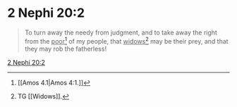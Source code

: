 # 2 Nephi 20:2

> To turn away the needy from judgment, and to take away the right from the <u>poor</u>[^a] of my people, that <u>widows</u>[^b] may be their prey, and that they may rob the fatherless!

[2 Nephi 20:2](https://www.churchofjesuschrist.org/study/scriptures/bofm/2-ne/20?lang=eng&id=p2#p2)


[^a]: [[Amos 4.1|Amos 4:1.]]
[^b]: TG [[Widows]].
